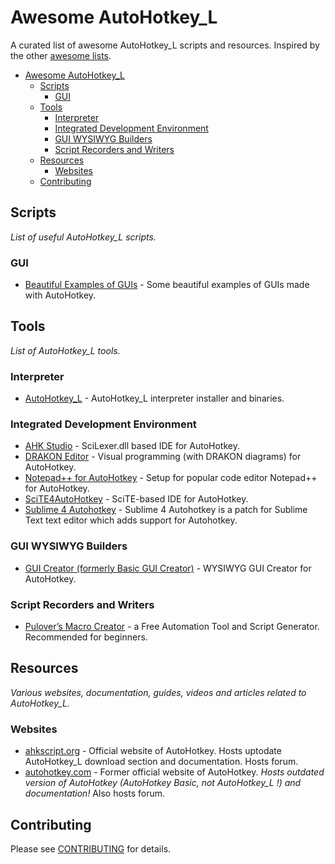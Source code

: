 # Awesome AutoHotkey_L
A curated list of awesome AutoHotkey_L scripts and resources. Inspired by the other [awesome lists](https://github.com/bayandin/awesome-awesomeness).

- [Awesome AutoHotkey_L](#awesome-AutoHotkey_L)
  - [Scripts](#scripts)
    - [GUI](#gui)
  - [Tools](#tools)
    - [Interpreter](#interpreter)
    - [Integrated Development Environment](#integrated-development-environment)
    - [GUI WYSIWYG Builders](#gui-wysiwyg-builders)
    - [Script Recorders and Writers](#script-recorders-and-writers)
  - [Resources](#resources)
    - [Websites](#websites)
  - [Contributing](#contributing)




## Scripts
*List of useful AutoHotkey_L scripts.*


### GUI
* [Beautiful Examples of GUIs](http://ahkscript.org/boards/viewtopic.php?f=6&t=3851) - Some beautiful examples of GUIs made with AutoHotkey.


## Tools
*List of AutoHotkey_L tools.*


### Interpreter
* [AutoHotkey_L](http://ahkscript.org/download/) - AutoHotkey_L interpreter installer and binaries.


### Integrated Development Environment
* [AHK Studio](http://ahkscript.org/boards/viewtopic.php?f=6&t=300) - SciLexer.dll based IDE for AutoHotkey.
* [DRAKON Editor](http://ahkscript.org/boards/viewtopic.php?f=6&t=3108) - Visual programming (with DRAKON diagrams) for AutoHotkey.
* [Notepad++ for AutoHotkey](http://ahkscript.org/boards/viewtopic.php?f=7&t=50) - Setup for popular code editor Notepad++ for AutoHotkey.
* [SciTE4AutoHotkey](http://fincs.ahk4.net/scite4ahk/) - SciTE-based IDE for AutoHotkey.
* [Sublime 4 Autohotkey](http://www.autohotkey.com/board/topic/91066-sublime-4-autohotkey-updated-1311/) - Sublime 4 Autohotkey is a patch for Sublime Text text editor which adds support for Autohotkey.


### GUI WYSIWYG Builders
* [GUI Creator (formerly Basic GUI Creator)](http://ahkscript.org/boards/viewtopic.php?f=6&t=303) - WYSIWYG GUI Creator for AutoHotkey.


### Script Recorders and Writers
* [Pulover’s Macro Creator](http://www.macrocreator.com/) - a Free Automation Tool and Script Generator. Recommended for beginners.


## Resources
*Various websites, documentation, guides, videos and articles related to AutoHotkey_L.*

### Websites
* [ahkscript.org](http://ahkscript.org/) - Official website of AutoHotkey. Hosts uptodate AutoHotkey_L download section and documentation. Hosts forum.
* [autohotkey.com](http://www.autohotkey.com/) - Former official website of AutoHotkey. *Hosts outdated version of AutoHotkey (AutoHotkey Basic, not AutoHotkey_L !) and documentation!* Also hosts forum.

## Contributing
Please see [CONTRIBUTING](master/CONTRIBUTING.md) for details.

